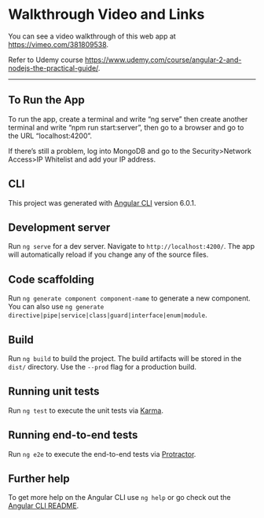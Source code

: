 # Walkthrough Video and Links

You can see a video walkthrough of this web app at https://vimeo.com/381809538.

Refer to Udemy course https://www.udemy.com/course/angular-2-and-nodejs-the-practical-guide/.

________________________________________________________________________________________________________________________________________

## To Run the App

To run the app, create a terminal and write “ng serve” then create another terminal and write “npm run start:server”, then go to a browser and go to the URL “localhost:4200”.

If there’s still a problem, log into MongoDB and go to the Security>Network Access>IP Whitelist and add your IP address.


## CLI

This project was generated with [Angular CLI](https://github.com/angular/angular-cli) version 6.0.1.

## Development server

Run `ng serve` for a dev server. Navigate to `http://localhost:4200/`. The app will automatically reload if you change any of the source files.

## Code scaffolding

Run `ng generate component component-name` to generate a new component. You can also use `ng generate directive|pipe|service|class|guard|interface|enum|module`.

## Build

Run `ng build` to build the project. The build artifacts will be stored in the `dist/` directory. Use the `--prod` flag for a production build.

## Running unit tests

Run `ng test` to execute the unit tests via [Karma](https://karma-runner.github.io).

## Running end-to-end tests

Run `ng e2e` to execute the end-to-end tests via [Protractor](http://www.protractortest.org/).

## Further help

To get more help on the Angular CLI use `ng help` or go check out the [Angular CLI README](https://github.com/angular/angular-cli/blob/master/README.md).
